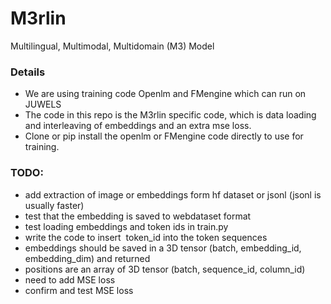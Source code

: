 # M3rlin
Multilingual, Multimodal, Multidomain (M3) Model

### Details
- We are using training code Openlm and FMengine which can run on JUWELS
- The code in this repo is the M3rlin specific code, which is data loading and interleaving of embeddings and an extra mse loss.
- Clone or pip install the openlm or FMengine code directly to use for training.

### TODO:
- add extraction of image or embeddings form hf dataset or jsonl (jsonl is usually faster)
- test that the embedding is saved to webdataset format
- test loading embeddings and token ids in train.py
- write the code to insert <IMG> token_id into the token sequences
- embeddings should be saved in a 3D tensor (batch, embedding_id, embedding_dim) and returned
- positions are an array of 3D tensor (batch, sequence_id, column_id) 
- need to add MSE loss
- confirm and test MSE loss
